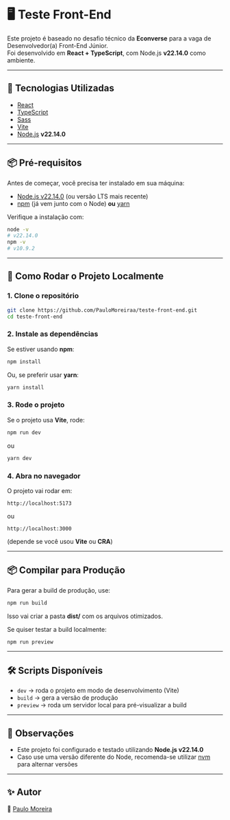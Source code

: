 # 🖥️ Teste Front-End

Este projeto é baseado no desafio técnico da **Econverse** para a vaga de Desenvolvedor(a) Front-End Júnior.  
Foi desenvolvido em **React + TypeScript**, com Node.js **v22.14.0** como ambiente.

---

## 🚀 Tecnologias Utilizadas
- [React](https://react.dev/)  
- [TypeScript](https://www.typescriptlang.org/)  
- [Sass](https://sass-lang.com/)  
- [Vite](https://vitejs.dev/)
- [Node.js](https://nodejs.org/) **v22.14.0**  

---

## 📦 Pré-requisitos
Antes de começar, você precisa ter instalado em sua máquina:
- [Node.js v22.14.0](https://nodejs.org/) (ou versão LTS mais recente)  
- [npm](https://www.npmjs.com/) (já vem junto com o Node) **ou** [yarn](https://yarnpkg.com/)

Verifique a instalação com:
```bash
node -v
# v22.14.0
npm -v
# v10.9.2
```

---

## 🔧 Como Rodar o Projeto Localmente

### 1. Clone o repositório
```bash
git clone https://github.com/PauloMoreiraa/teste-front-end.git
cd teste-front-end
```

### 2. Instale as dependências
Se estiver usando **npm**:
```bash
npm install
```
Ou, se preferir usar **yarn**:
```bash
yarn install
```

### 3. Rode o projeto
Se o projeto usa **Vite**, rode:
```bash
npm run dev
```
ou
```bash
yarn dev
```

### 4. Abra no navegador
O projeto vai rodar em:
```
http://localhost:5173
```
ou
```
http://localhost:3000
```
(depende se você usou **Vite** ou **CRA**)

---

## 📦 Compilar para Produção

Para gerar a build de produção, use:
```bash
npm run build
```
Isso vai criar a pasta **dist/** com os arquivos otimizados.

Se quiser testar a build localmente:
```bash
npm run preview
```

---

## 🛠️ Scripts Disponíveis
- `dev` → roda o projeto em modo de desenvolvimento (Vite)  
- `build` → gera a versão de produção  
- `preview` → roda um servidor local para pré-visualizar a build  

---

## 📌 Observações
- Este projeto foi configurado e testado utilizando **Node.js v22.14.0**  
- Caso use uma versão diferente do Node, recomenda-se utilizar [nvm](https://github.com/nvm-sh/nvm) para alternar versões  

---

## ✨ Autor
👤 [Paulo Moreira](https://github.com/PauloMoreiraa)  
